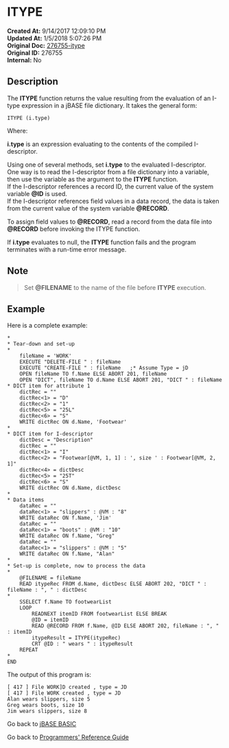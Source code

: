 # ITYPE

**Created At:** 9/14/2017 12:09:10 PM  
**Updated At:** 1/5/2018 5:07:26 PM  
**Original Doc:** [276755-itype](https://docs.jbase.com/36868-jbase-basic/276755-itype)  
**Original ID:** 276755  
**Internal:** No  

## Description

The **ITYPE** function returns the value resulting from the evaluation of an I-type expression in a jBASE file dictionary. It takes the general form:

```
ITYPE (i.type)
```

Where:

**i.type** is an expression evaluating to the contents of the compiled I-descriptor.

[comment]: <> (The Idescriptor must be compiled before the **ITYPE** function uses it; otherwise, a run-time error message results.)

Using one of several methods, set **i.type** to the evaluated I-descriptor.  
One way is to read the I-descriptor from a file dictionary into a variable, then use the variable as the argument to the **ITYPE** function.  
If the I-descriptor references a record ID, the current value of the system variable **@ID** is used.  
If the I-descriptor references field values in a data record, the data is taken from the current value of the system variable **@RECORD**.

To assign field values to **@RECORD**, read a record from the data file into **@RECORD** before invoking the ITYPE function.

If **i.type** evaluates to null, the **ITYPE** function fails and the program terminates with a run-time error message.

## Note

> Set **@FILENAME** to the name of the file before **ITYPE** execution.

## Example

Here is a complete example:

```
*
* Tear-down and set-up
*
    fileName = 'WORK'
    EXECUTE "DELETE-FILE " : fileName
    EXECUTE "CREATE-FILE " : fileName   ;* Assume Type = jD
    OPEN fileName TO f.Name ELSE ABORT 201, fileName
    OPEN "DICT", fileName TO d.Name ELSE ABORT 201, "DICT " : fileName
* DICT item for attribute 1
    dictRec = ""
    dictRec<1> = "D"
    dictRec<2> = "1"
    dictRec<5> = "25L"
    dictRec<6> = "S"
    WRITE dictRec ON d.Name, 'Footwear'
*
* DICT item for I-descriptor
    dictDesc = "Description"
    dictRec = ""
    dictRec<1> = "I"
    dictRec<2> = "Footwear[@VM, 1, 1] : ', size ' : Footwear[@VM, 2, 1]"
    dictRec<4> = dictDesc
    dictRec<5> = "25T"
    dictRec<6> = "S"
    WRITE dictRec ON d.Name, dictDesc
*
* Data items
    dataRec = ""
    dataRec<1> = "slippers" : @VM : "8"
    WRITE dataRec ON f.Name, 'Jim'
    dataRec = ""
    dataRec<1> = "boots" : @VM : "10"
    WRITE dataRec ON f.Name, "Greg"
    dataRec = ""
    dataRec<1> = "slippers" : @VM : "5"
    WRITE dataRec ON f.Name, "Alan"
*
* Set-up is complete, now to process the data
*
    @FILENAME = fileName
    READ itypeRec FROM d.Name, dictDesc ELSE ABORT 202, "DICT " : fileName : ", " : dictDesc
*
    SSELECT f.Name TO footwearList
    LOOP
        READNEXT itemID FROM footwearList ELSE BREAK
        @ID = itemID
        READ @RECORD FROM f.Name, @ID ELSE ABORT 202, fileName : ", " : itemID
        itypeResult = ITYPE(itypeRec)
        CRT @ID : " wears " : itypeResult
    REPEAT
*
END
```

The output of this program is:

```
[ 417 ] File WORK]D created , type = JD
[ 417 ] File WORK created , type = JD
Alan wears slippers, size 5
Greg wears boots, size 10
Jim wears slippers, size 8
```

Go back to [jBASE BASIC](./../README.md)

Go back to [Programmers' Reference Guide](./../../reference-guides/jbc/README.md)
